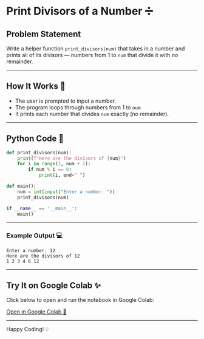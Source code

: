 
# Print Divisors of a Number ➗

## Problem Statement
Write a helper function `print_divisors(num)` that takes in a number and prints all of its divisors — numbers from 1 to `num` that divide it with no remainder.

---

## How It Works 🤖
- The user is prompted to input a number.
- The program loops through numbers from 1 to `num`.
- It prints each number that divides `num` exactly (no remainder).

---

## Python Code 📝
```python
def print_divisors(num):
    print(f"Here are the divisors of {num}")
    for i in range(1, num + 1):
        if num % i == 0:
            print(i, end=" ")

def main():
    num = int(input("Enter a number: "))
    print_divisors(num)

if __name__ == '__main__':
    main()
```

---

### Example Output 💻
```
Enter a number: 12
Here are the divisors of 12
1 2 3 4 6 12
```

---

## Try It on Google Colab ✨
Click below to open and run the notebook in Google Colab:

[Open in Google Colab 🚀](https://colab.research.google.com/drive/1O_cSEv_Ssx1ajYdFZaZnM5SMhVXdG3rF?usp=sharing)

---

Happy Coding! 💡
